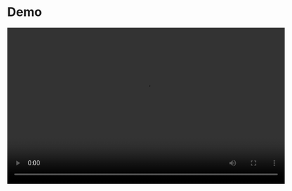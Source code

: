 # Demo

<video width="640" height="360" controls>
    <source src="./videos/Demo_Summarise_Generate_Report_PDF.mp4" type="video/mp4">
</video>
